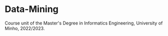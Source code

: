 # Data-Mining
Course unit of the Master's Degree in Informatics Engineering, University of Minho, 2022/2023.
